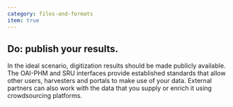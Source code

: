 ```yaml
---
category: files-and-formats
item: true
---
```



## Do: publish your results.
In the ideal scenario, digitization results should be made publicly available. The OAI-PHM and SRU interfaces provide established standards that allow other users, harvesters and portals to make use of your data. External partners can also work with the data that you supply or enrich it using crowdsourcing platforms.

